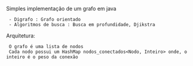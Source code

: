 Simples implementação de um grafo em java

	 - Digrafo : Grafo orientado
	 - Algoritmos de busca : Busca em profundidade, Djikstra
	 
Arquitetura:

 	 O grafo é uma lista de nodos
 	 Cada nodo possui um HashMap nodos_conectados<Nodo, Inteiro> onde, o inteiro é o peso da conexão
